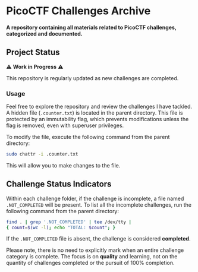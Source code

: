 # PicoCTF Challenges Archive

**A repository containing all materials related to PicoCTF challenges, categorized and documented.**

## Project Status

⚠️ **Work in Progress** ⚠️

This repository is regularly updated as new challenges are completed.

### Usage

Feel free to explore the repository and review the challenges I have tackled. A hidden file (`.counter.txt`) is located in the parent directory.
This file is protected by an immutability flag, which prevents modifications unless the flag is removed, even with superuser privileges.

To modify the file, execute the following command from the parent directory:

```bash
sudo chattr -i .counter.txt
```

This will allow you to make changes to the file.

## Challenge Status Indicators

Within each challenge folder, if the challenge is incomplete, a file named `.NOT_COMPLETED` will be present.
To list all the incomplete challenges, run the following command from the parent directory:

```bash
find . | grep '.NOT_COMPLETED' | tee /dev/tty | 
{ count=$(wc -l); echo "TOTAL: $count"; }
```

If the `.NOT_COMPLETED` file is absent, the challenge is considered **completed**.

Please note, there is no need to explicitly mark when an entire challenge category is complete.
The focus is on **quality** and learning, not on the quantity of challenges completed or the pursuit of 100% completion.

